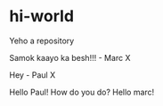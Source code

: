 # hi-world
Yeho a repository

Samok kaayo ka besh!!! - Marc X

Hey - Paul X

Hello Paul! How do you do?
Hello marc!
